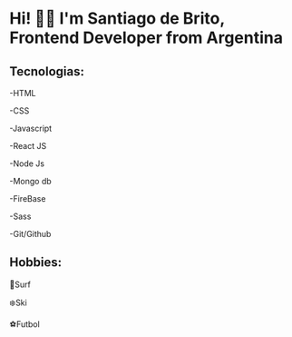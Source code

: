 # Hi! 👋🏼 I'm Santiago de Brito, Frontend Developer from Argentina

## Tecnologias:

-HTML 

-CSS

-Javascript

-React JS

-Node Js

-Mongo db

-FireBase

-Sass

-Git/Github

## Hobbies:

:ocean:Surf

:snowflake:Ski                                                                  

:soccer:Futbol

<!---
santiagodebrito12/santiagodebrito12 is a ✨ special ✨ repository because its `README.md` (this file) appears on your GitHub profile.
You can click the Preview link to take a look at your changes.
--->

